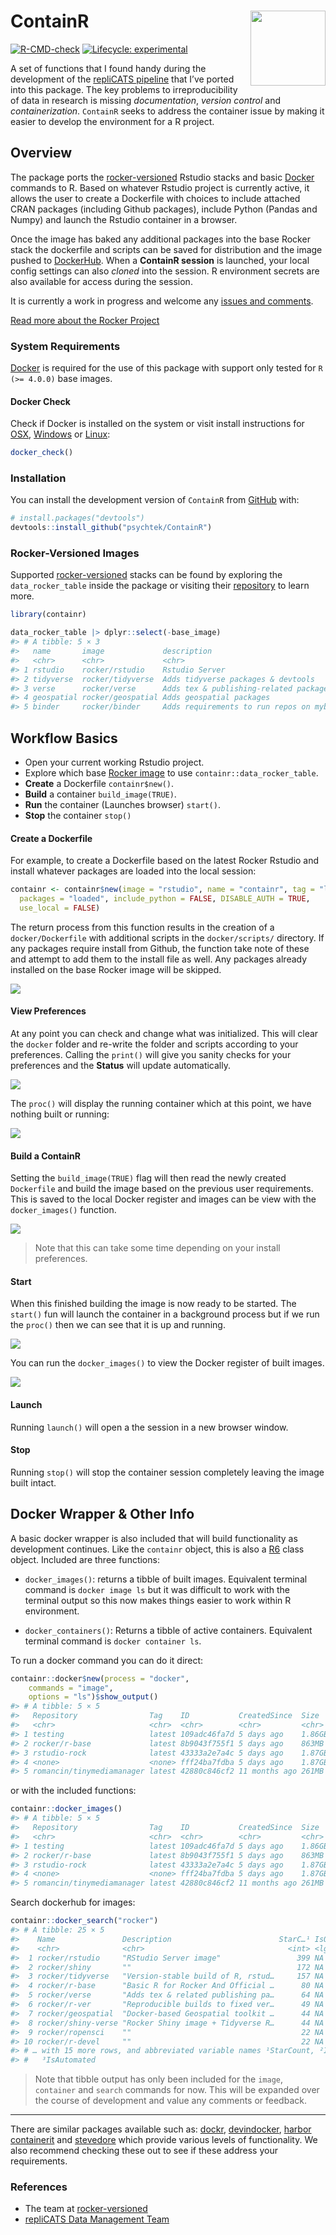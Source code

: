 
<!-- README.md is generated from README.Rmd. Please edit that file -->

# ContainR <img src="inst/figures/ContainR.png" align="right" width="120" />

<!-- badges: start -->

[![R-CMD-check](https://github.com/psychtek/ContainR/actions/workflows/R-CMD-check.yaml/badge.svg)](https://github.com/psychtek/ContainR/actions/workflows/R-CMD-check.yaml)
[![Lifecycle:
experimental](https://img.shields.io/badge/lifecycle-experimental-orange.svg)](https://lifecycle.r-lib.org/articles/stages.html#experimental)
<!-- badges: end -->

A set of functions that I found handy during the development of the
[repliCATS pipeline](https://replicats.research.unimelb.edu.au/) that
I’ve ported into this package. The key problems to irreproducibility of
data in research is missing *documentation*, *version control* and
*containerization*. `ContainR` seeks to address the container issue by
making it easier to develop the environment for a R project.

## Overview

The package ports the
[rocker-versioned](https://github.com/rocker-org/rocker-versioned2)
Rstudio stacks and basic [Docker](https://docs.docker.com/reference/)
commands to R. Based on whatever Rstudio project is currently active, it
allows the user to create a Dockerfile with choices to include attached
CRAN packages (including Github packages), include Python (Pandas and
Numpy) and launch the Rstudio container in a browser.

Once the image has baked any additional packages into the base Rocker
stack the dockerfile and scripts can be saved for distribution and the
image pushed to [DockerHub](https://hub.docker.com/). When a **ContainR
session** is launched, your local config settings can also *cloned* into
the session. R environment secrets are also available for access during
the session.

It is currently a work in progress and welcome any [issues and
comments](https://github.com/psychtek/ContainR/issues).

[Read more about the Rocker Project](https://rocker-project.org/)

### System Requirements

[Docker](https://docker-docs.netlify.app/install/) is required for the
use of this package with support only tested for `R (>= 4.0.0)` base
images.

#### Docker Check

Check if Docker is installed on the system or visit install instructions
for [OSX](https://docs.docker.com/desktop/install/mac-install/),
[Windows](https://docs.docker.com/desktop/install/windows-install/) or
[Linux](https://docs.docker.com/engine/install/):

``` r
docker_check()
```

### Installation

You can install the development version of `ContainR` from
[GitHub](https://github.com/psychtek/ContainR) with:

``` r
# install.packages("devtools")
devtools::install_github("psychtek/ContainR")
```

### Rocker-Versioned Images

Supported
[rocker-versioned](https://github.com/rocker-org/rocker-versioned2)
stacks can be found by exploring the `data_rocker_table` inside the
package or visiting their
[repository](https://github.com/rocker-org/rocker-versioned2) to learn
more.

``` r
library(containr)

data_rocker_table |> dplyr::select(-base_image)
#> # A tibble: 5 × 3
#>   name       image             description                                   
#>   <chr>      <chr>             <chr>                                         
#> 1 rstudio    rocker/rstudio    Rstudio Server                                
#> 2 tidyverse  rocker/tidyverse  Adds tidyverse packages & devtools            
#> 3 verse      rocker/verse      Adds tex & publishing-related package         
#> 4 geospatial rocker/geospatial Adds geospatial packages                      
#> 5 binder     rocker/binder     Adds requirements to run repos on mybinder.org
```

## Workflow Basics

- Open your current working Rstudio project.
- Explore which base [Rocker image](https://rocker-project.org/) to use
  `containr::data_rocker_table`.
- **Create** a Dockerfile `containr$new()`.
- **Build** a container `build_image(TRUE)`.
- **Run** the container (Launches browser) `start()`.
- **Stop** the container `stop()`

#### Create a Dockerfile

For example, to create a Dockerfile based on the latest Rocker Rstudio
and install whatever packages are loaded into the local session:

``` r
containr <- containr$new(image = "rstudio", name = "containr", tag = "latest", 
  packages = "loaded", include_python = FALSE, DISABLE_AUTH = TRUE, 
  use_local = FALSE)
```

The return process from this function results in the creation of a
`docker/Dockerfile` with additional scripts in the `docker/scripts/`
directory. If any packages require install from Github, the function
take note of these and attempt to add them to the install file as well.
Any packages already installed on the base Rocker image will be skipped.

<img src="inst/figures/initialize.png" align="centre"/>

#### View Preferences

At any point you can check and change what was initialized. This will
clear the `docker` folder and re-write the folder and scripts according
to your preferences. Calling the `print()` will give you sanity checks
for your preferences and the **Status** will update automatically.

<img src="inst/figures/print_settings_command.png" align="centre"/>

The `proc()` will display the running container which at this point, we
have nothing built or running:

<img src="inst/figures/check_process.png" align="centre"/>

#### Build a ContainR

Setting the `build_image(TRUE)` flag will then read the newly created
`Dockerfile` and build the image based on the previous user
requirements. This is saved to the local Docker register and images can
be view with the `docker_images()` function.

<img src="inst/figures/image_building.png" align="centre"/>

> Note that this can take some time depending on your install
> preferences.

#### Start

When this finished building the image is now ready to be started. The
`start()` fun will launch the container in a background process but if
we run the `proc()` then we can see that it is up and running.

<img src="inst/figures/process_active.png" align="centre"/>

You can run the `docker_images()` to view the Docker register of built
images.

<img src="inst/figures/docker_images.png" align="centre"/>

#### Launch

Running `launch()` will open a the session in a new browser window.

#### Stop

Running `stop()` will stop the container session completely leaving the
image built intact.

## Docker Wrapper & Other Info

A basic docker wrapper is also included that will build functionality as
development continues. Like the `containr` object, this is also a
[R6](https://github.com/r-lib/R6) class object. Included are three
functions:

- `docker_images()`: returns a tibble of built images. Equivalent
  terminal command is `docker image ls` but it was difficult to work
  with the terminal output so this now makes things easier to work
  within R environment.

- `docker_containers()`: Returns a tibble of active containers.
  Equivalent terminal command is `docker container ls`.

To run a docker command you can do it direct:

``` r
containr::docker$new(process = "docker",
    commands = "image",
    options = "ls")$show_output()
#> # A tibble: 5 × 5
#>   Repository                Tag    ID           CreatedSince  Size  
#>   <chr>                     <chr>  <chr>        <chr>         <chr> 
#> 1 testing                   latest 109adc46fa7d 5 days ago    1.86GB
#> 2 rocker/r-base             latest 8b9043f755f1 5 days ago    863MB 
#> 3 rstudio-rock              latest 43333a2e7a4c 5 days ago    1.87GB
#> 4 <none>                    <none> fff24ba7fdba 5 days ago    1.87GB
#> 5 romancin/tinymediamanager latest 42880c846cf2 11 months ago 261MB
```

or with the included functions:

``` r
containr::docker_images()
#> # A tibble: 5 × 5
#>   Repository                Tag    ID           CreatedSince  Size  
#>   <chr>                     <chr>  <chr>        <chr>         <chr> 
#> 1 testing                   latest 109adc46fa7d 5 days ago    1.86GB
#> 2 rocker/r-base             latest 8b9043f755f1 5 days ago    863MB 
#> 3 rstudio-rock              latest 43333a2e7a4c 5 days ago    1.87GB
#> 4 <none>                    <none> fff24ba7fdba 5 days ago    1.87GB
#> 5 romancin/tinymediamanager latest 42880c846cf2 11 months ago 261MB
```

Search dockerhub for images:

``` r
containr::docker_search("rocker")
#> # A tibble: 25 × 5
#>    Name               Description                        StarC…¹ IsOff…² IsAut…³
#>    <chr>              <chr>                                <int> <lgl>   <chr>  
#>  1 rocker/rstudio     "RStudio Server image"                 399 NA      [OK]   
#>  2 rocker/shiny       ""                                     172 NA      [OK]   
#>  3 rocker/tidyverse   "Version-stable build of R, rstud…     157 NA      [OK]   
#>  4 rocker/r-base      "Basic R for Rocker And Official …      80 NA      [OK]   
#>  5 rocker/verse       "Adds tex & related publishing pa…      64 NA      [OK]   
#>  6 rocker/r-ver       "Reproducible builds to fixed ver…      49 NA      [OK]   
#>  7 rocker/geospatial  "Docker-based Geospatial toolkit …      44 NA      [OK]   
#>  8 rocker/shiny-verse "Rocker Shiny image + Tidyverse R…      44 NA      [OK]   
#>  9 rocker/ropensci    ""                                      22 NA      [OK]   
#> 10 rocker/r-devel     ""                                      22 NA      [OK]   
#> # … with 15 more rows, and abbreviated variable names ¹​StarCount, ²​IsOfficial,
#> #   ³​IsAutomated
```

> Note that tibble output has only been included for the `image`,
> `container` and `search` commands for now. This will be expanded over
> the course of development and value any comments or feedback.

------------------------------------------------------------------------

There are similar packages available such as:
[dockr](https://github.com/smaakage85/dockr),
[devindocker](https://github.com/ThinkR-open/devindocker),
[harbor](https://github.com/wch/harbor)
[containerit](https://github.com/o2r-project/containerit) and
[stevedore](https://github.com/richfitz/stevedore) which provide various
levels of functionality. We also recommend checking these out to see if
these address your requirements.

### References

- The team at
  [rocker-versioned](https://github.com/rocker-org/rocker-versioned2)
- [repliCATS Data Management
  Team](https://replicats.research.unimelb.edu.au/)
